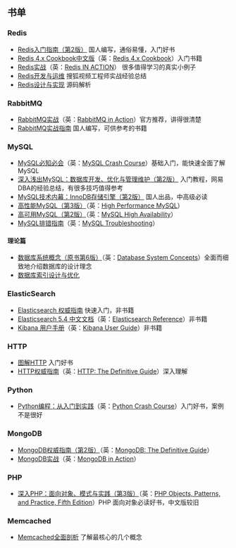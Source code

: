 ## 书单

### Redis

- [Redis入门指南（第2版）](https://book.douban.com/subject/26419240/) 国人编写，通俗易懂，入门好书
- [Redis 4.x Cookbook中文版](https://book.douban.com/subject/30227261/)（英：[Redis 4.x Cookbook](https://www.packtpub.com/big-data-and-business-intelligence/redis-4x-cookbook)）入门书籍
- [Redis实战](https://book.douban.com/subject/26612779/)（英：[Redis IN ACTION](https://redislabs.com/community/ebook/)） 很多值得学习的真实小例子
- [Redis开发与运维](https://book.douban.com/subject/26971561/) 搜狐视频工程师实战经验总结
- [Redis设计与实现](https://book.douban.com/subject/25900156/) 源码解析

### RabbitMQ

- [RabbitMQ实战](https://book.douban.com/subject/26649178/)（英：[RabbitMQ in Action](https://www.manning.com/books/rabbitmq-in-action)）官方推荐，讲得很清楚
- [RabbitMQ实战指南](https://book.douban.com/subject/27591386/) 国人编写，可供参考的书籍

### MySQL

- [MySQL必知必会](https://book.douban.com/subject/3354490/)（英：[MySQL Crash Course](http://www.forta.com/books/0672327120/)）基础入门，能快速全面了解 MySQL
- [深入浅出MySQL：数据库开发、优化与管理维护（第2版）](https://book.douban.com/subject/25817684/) 入门教程，网易DBA的经验总结，有很多技巧值得参考
- [MySQL技术内幕：InnoDB存储引擎（第2版）](https://book.douban.com/subject/24708143/) 国人出品，中高级必读
- [高性能MySQL（第3版）](https://book.douban.com/subject/23008813/)（英：[High Performance MySQL](http://www.highperfmysql.com/)）
- [高可用MySQL（第2版）](https://book.douban.com/subject/26630834/)（英：[MySQL High Availability](http://shop.oreilly.com/product/0636920026907.do)）
- [MySQL排错指南](https://book.douban.com/subject/26591051/)（英：[MySQL Troubleshooting](http://shop.oreilly.com/product/0636920021964.do)）

#### 理论篇

- [数据库系统概念（原书第6版）](https://book.douban.com/subject/10548379/)（英：[Database System Concepts](http://codex.cs.yale.edu/avi/db-book/db6/lab-dir/sample_tables-dir/index.html)）全面而细致地介绍数据库的设计理念
- [数据库索引设计与优化](https://book.douban.com/subject/26419771/)

### ElasticSearch

- [Elasticsearch 权威指南](https://www.elastic.co/guide/cn/elasticsearch/guide/current/index.html) 快速入门，非书籍
- [Elasticsearch 5.4 中文文档](http://cwiki.apachecn.org/display/Elasticsearch/Index)（英：[Elasticsearch Reference](https://www.elastic.co/guide/en/elasticsearch/reference/current/index.html)）非书籍
- [Kibana 用户手册](https://www.elastic.co/guide/cn/kibana/current/index.html)（英：[Kibana User Guide](https://www.elastic.co/guide/en/kibana/current/index.html)）非书籍

### HTTP

- [图解HTTP](https://book.douban.com/subject/25863515/) 入门好书
- [HTTP权威指南](https://book.douban.com/subject/10746113/)（英：[HTTP: The Definitive Guide](http://shop.oreilly.com/product/9781565925090.do)）深入理解

### Python

- [Python编程：从入门到实践](https://book.douban.com/subject/26829016/)（英：[Python Crash Course](https://ehmatthes.github.io/pcc/)）入门好书，案例不是很好

### MongoDB

- [MongoDB权威指南（第2版）](https://book.douban.com/subject/25798102/)（英：[MongoDB: The Definitive Guide](http://shop.oreilly.com/product/0636920028031.do)）
- [MongoDB实战](https://book.douban.com/subject/19977785/)（英：[MongoDB in Action](https://www.manning.com/books/mongodb-in-action-second-edition)）

### PHP

- [深入PHP：面向对象、模式与实践（第3版）](https://book.douban.com/subject/6559267/)（英：[PHP Objects, Patterns, and Practice, Fifth Edition](https://www.apress.com/la/book/9781484219959)）PHP 面向对象必读好书，中文版较旧

### Memcached

- [Memcached全面剖析](https://charlee.li/memcached-001.html) 了解最核心的几个概念
